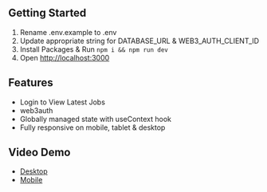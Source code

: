 ## Getting Started

1. Rename .env.example to .env
2. Update appropriate string for DATABASE_URL & WEB3_AUTH_CLIENT_ID
3. Install Packages & Run `npm i && npm run dev`
4. Open [http://localhost:3000](http://localhost:3000)

## Features

- Login to View Latest Jobs
- web3auth
- Globally managed state with useContext hook
- Fully responsive on mobile, tablet & desktop

## Video Demo

- [Desktop](https://drive.google.com/file/d/13ovu6ZdfqWQ4dyg1DCYrQ8BuS2oFt94Q/view)
- [Mobile](https://drive.google.com/file/d/1Ou7qyrR31srBQLOogAuNNWcpwOu5swUe/view?usp=sharing)
